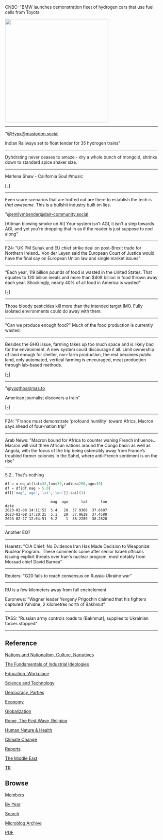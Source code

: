
CNBC: "BMW launches demonstration fleet of hydrogen cars that use fuel
cells from Toyota

<img width="340" src='https://image.cnbcfm.com/api/v1/image/107200088-1677492223451-gettyimages-1235084893-GERMANY_IAA.jpeg"'/>

---

"@Hypx@mastodon.social

Indian Railways set to float tender for 35 hydrogen trains"

---

Dyhdrating never ceases to amaze - dry a whole bunch of mongold,
shrinks down to standard spice shaker size. 

---

Marlena Shaw - California Soul \#music

[[-]](https://youtu.be/kC2QK6KHnEA)

---

Even scare scenarios that are trotted out are there to establish the
tech is *that awesome*. This is a bullshit industry built on lies.

"@emilymbender@dair-community.social

[Altman blowing smoke on AI] Your system isn't AGI, it isn't a step
towards AGI, and yet you're dropping that in as if the reader is just
suppose to nod along"

---

F24: "UK PM Sunak and EU chief strike deal on post-Brexit trade for
Northern Ireland.. Von der Leyen said the European Court of Justice
would have the final say on European Union law and single market
issues"

---

"Each year, 119 billion pounds of food is wasted in the United
States. That equates to 130 billion meals and more than $408 billion
in food thrown away each year. Shockingly, nearly 40% of all food in
America is wasted"

[[-]](https://www.feedingamerica.org/our-work/reduce-food-waste)

---

Those bloody pesticides kill more than the intended target IMO.  Fully
isolated environments could do away with them.

---

"Can we produce enough food?" Much of the food production is currently
wasted.

---

Besides the GHG issue, farming takes up too much space and is likely
bad for the environment. A new system could discourage it all. Limit
ownership of land enough for shelter, non-farm production, the rest
becomes public land, only automated, vertical farming is encouraged,
meat production through lab-based methods. 

[[-]](2023/02/farming-dangers.html)

---

"@yogthos@mas.to

American journalist discovers a train"

[[-]](https://mas.to/@yogthos/109931230407744795)

---

F24: "France must demonstrate 'profound humility' toward Africa, Macron
says ahead of four-nation trip"

---

Arab News: "Macron bound for Africa to counter waning French
influence... Macron will visit three African nations around the Congo
basin as well as Angola, with the focus of the trip being ostensibly
away from France’s troubled former colonies in the Sahel, where
anti-French sentiment is on the rise"

---

5.2.. That's nothing

```python
df = u.eq_at(lat=38,lon=39,radius=200,ago=30)
df = df[df.mag > 5.0]
df[['mag','ago','lat','lon']].tail(3)
```

```text
                     mag  ago      lat      lon
date                                           
2023-02-08 14:11:52  5.4   20  37.9368  37.6607
2023-02-08 17:20:25  5.1   20  37.9629  37.4580
2023-02-27 12:04:51  5.2    1  38.2289  38.2828
```

---

Another EQ?

---

Haaretz: "CIA Chief: No Evidence Iran Has Made Decision to Weaponize
Nuclear Program.. These comments come after senior Israeli officials
issuing explicit threats over Iran's nuclear program, most notably
from Mossad chief David Barnea"

---

Reuters: "G20 fails to reach consensus on Russia-Ukraine war"

---

RU is a few kilometers away from full encirclement

Euronews: "Wagner leader Yevgeny Prigozhin claimed that his fighters
captured Yahidne, 2 kilometres north of Bakhmut"

---

TASS: "Russian army controls roads to [Bakhmut], supplies to Ukrainian
forces stopped"

---

## Reference

[Nations and Nationalism, Culture, Narratives](0119/2013/02/nations-and-nationalism.html)

[The Fundamentals of Industrial Ideologies](0119/2011/04/fundamentals-of-industrial-ideologies.html)

[Education, Workplace](0119/2017/09/education-workplace.html)

[Science and Technology](0119/2018/09/science-technology.html)

[Democracy, Parties](0119/2016/11/democracy.html)

[Economy](2021/01/economy.html)

[Globalization](0119/2018/09/globalization.html)

[Rome, The First Wave, Religion](0119/2017/12/rome.html)

[Human Nature & Health](2020/07/human-nature.html)

[Climate Change](2022/01/climate.html)

[Reports](2021/01/reports.html)

[The Middle East](0119/2019/07/middleeast.html)

[TR](../tr)

## Browse

[Members](2022/08/members.html)

[By Year](years.html)

[Search](search.html)

[Microblog Archive](mbl/index.html)

[PDF](https://drive.google.com/uc?export=view&id=1FSi-1MnqXVq_PVTEXzzflwN8-7h92N_R)
